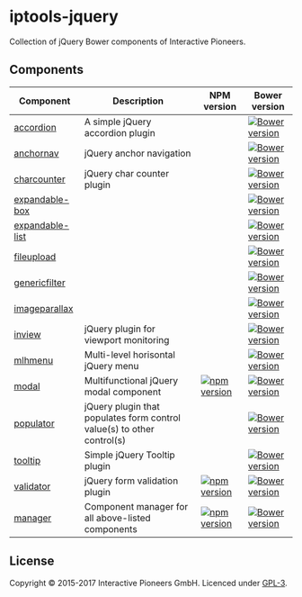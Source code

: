 # iptools-jquery

Collection of jQuery Bower components of Interactive Pioneers.

## Components

| Component | Description | NPM version | Bower version |
| --------- | -------     | ----------- | ----          |
| [accordion](https://github.com/interactive-pioneers/iptools-jquery-accordion) | A simple jQuery accordion plugin | | [![Bower version](https://badge.fury.io/bo/iptools-jquery-accordion.svg)](http://badge.fury.io/bo/iptools-jquery-accordion) |
| [anchornav](https://github.com/interactive-pioneers/iptools-jquery-anchornav) | jQuery anchor navigation | | [![Bower version](https://badge.fury.io/bo/iptools-jquery-anchornav.svg)](http://badge.fury.io/bo/iptools-jquery-anchornav) |
| [charcounter](https://github.com/interactive-pioneers/iptools-jquery-charcounter) | jQuery char counter plugin | | [![Bower version](https://badge.fury.io/bo/iptools-jquery-charcounter.svg)](http://badge.fury.io/bo/iptools-jquery-charcounter) |
| [expandable-box](https://github.com/interactive-pioneers/iptools-jquery-expandable-box) | | | [![Bower version](https://badge.fury.io/bo/iptools-jquery-expandable-box.svg)](http://badge.fury.io/bo/iptools-jquery-expandable-box) |
| [expandable-list](https://github.com/interactive-pioneers/iptools-jquery-expandable-list) | | | [![Bower version](https://badge.fury.io/bo/iptools-jquery-expandable-list.svg)](http://badge.fury.io/bo/iptools-jquery-expandable-list) | |
| [fileupload](https://github.com/interactive-pioneers/iptools-jquery-fileupload) | | | [![Bower version](https://badge.fury.io/bo/iptools-jquery-fileupload.svg)](http://badge.fury.io/bo/iptools-jquery-fileupload) | |
| [genericfilter](https://github.com/interactive-pioneers/iptools-jquery-genericfilter) | | | [![Bower version](https://badge.fury.io/bo/iptools-jquery-genericfilter.svg)](http://badge.fury.io/bo/iptools-jquery-genericfilter) |  |
| [imageparallax](https://github.com/interactive-pioneers/iptools-jquery-image-parallax) | | | [![Bower version](https://badge.fury.io/bo/iptools-jquery-imageparallax.svg)](http://badge.fury.io/bo/iptools-jquery-imageparallax) | |
| [inview](https://github.com/interactive-pioneers/iptools-jquery-inview) | jQuery plugin for viewport monitoring | | [![Bower version](https://badge.fury.io/bo/iptools-jquery-inview.svg)](http://badge.fury.io/bo/iptools-jquery-inview) |
| [mlhmenu](https://github.com/interactive-pioneers/iptools-jquery-mlhmenu) | Multi-level horisontal jQuery menu | | [![Bower version](https://badge.fury.io/bo/iptools-jquery-mlhmenu.svg)](http://badge.fury.io/bo/iptools-jquery-mlhmenu) |
| [modal](https://github.com/interactive-pioneers/iptools-jquery-modal) | Multifunctional jQuery modal component | [![npm version](https://badge.fury.io/js/iptools-jquery-modal.svg)](https://badge.fury.io/js/iptools-jquery-modal) | [![Bower version](https://badge.fury.io/bo/iptools-jquery-modal.svg)](http://badge.fury.io/bo/iptools-jquery-modal) |
| [populator](https://github.com/interactive-pioneers/iptools-jquery-populator) | jQuery plugin that populates form control value(s) to other control(s) | | [![Bower version](https://badge.fury.io/bo/iptools-jquery-populator.svg)](http://badge.fury.io/bo/iptools-jquery-populator) |
| [tooltip](https://github.com/interactive-pioneers/iptools-jquery-tooltip) | Simple jQuery Tooltip plugin | | [![Bower version](https://badge.fury.io/bo/iptools-jquery-tooltip.svg)](http://badge.fury.io/bo/iptools-jquery-tooltip) |
| [validator](https://github.com/interactive-pioneers/iptools-jquery-validator) | jQuery form validation plugin | [![npm version](https://badge.fury.io/js/iptools-jquery-validator.svg)](https://badge.fury.io/js/iptools-jquery-validator) | [![Bower version](https://badge.fury.io/bo/iptools-jquery-validator.svg)](http://badge.fury.io/bo/iptools-jquery-validator) |
| [manager](https://github.com/interactive-pioneers/iptools-jquery-manager) | Component manager for all above-listed components | [![npm version](https://badge.fury.io/js/iptools-jquery-manager.svg)](https://badge.fury.io/js/iptools-jquery-manager) | [![Bower version](https://badge.fury.io/bo/iptools-jquery-manager.svg)](http://badge.fury.io/bo/iptools-jquery-manager) |

## License

Copyright © 2015-2017 Interactive Pioneers GmbH. Licenced under [GPL-3](LICENSE).
